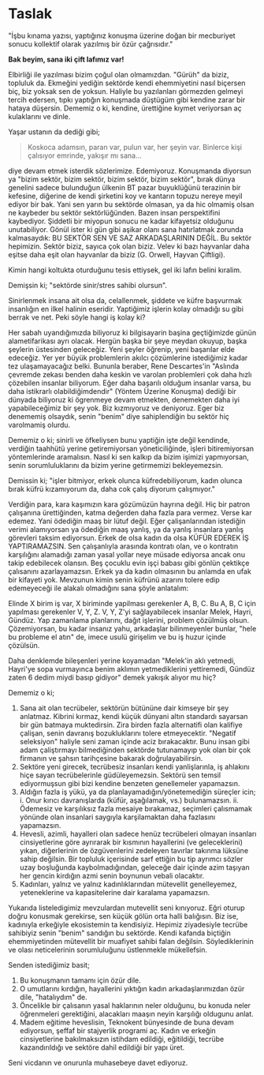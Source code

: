 # Taslak

"İşbu kınama yazısı, yaptığınız konuşma üzerine doğan bir mecburiyet sonucu kollektif olarak yazılmış bir özür çağrısıdır."

**Bak beyim, sana iki çift lafımız var!**

Elbirliği ile yazılması bizim çoğul olan olmamızdan. "Gürüh" da biziz, topluluk da. Ekmeğini yediğin sektörde kendi ehemmiyetini nasıl biçersen biç, biz yoksak sen de yoksun. Haliyle bu yazılanları görmezden gelmeyi tercih edersen, tıpkı yaptığın konuşmada düştügüm gibi kendine zarar bir hataya düşersin. Dememiz o ki, kendine, ürettiğine kıymet veriyorsan aç kulaklarını ve dinle.

Yaşar ustanın da dediği gibi;

> Koskoca adamsın, paran var, pulun var, her şeyin var. Binlerce kişi çalısıyor emrinde, yakışır mı sana...

diye devam etmek isterdik sözlerimize. Edemiyoruz. Konuşmanda diyorsun ya "bizim sektör, bizim sektör, bizim sektör, bizim sektör", bırak dünya genelini sadece bulunduğun ülkenin BT pazar buyuklüğünü terazinin bir kefesine, diğerine de kendi şirketini koy ve kantarın topuzu nereye meyil ediyor bir bak. Yani sen yarın bu sektörde olmasan, ya da hic olmamiş olsan ne kaybeder bu sektör sektörlüğünden. Bazen insan perspektifini kaybediyor. Şiddetli bir miyopun sonucu ne kadar kifayetsiz olduğunu unutabiliyor. Gönül ister ki gün gibi aşikar olanı sana hatırlatmak zorunda kalmasaydık: BU SEKTÖR SEN VE SAZ ARKADAŞLARININ DEĞİL. Bu sektör hepimizin. Sektör biziz, sayıca çok olan biziz. Velev ki bazı hayvanlar daha eşitse daha eşit olan hayvanlar da biziz (G. Orwell, Hayvan Çiftligi).

Kimin hangi koltukta oturduğunu tesis ettiysek, gel iki lafın belini kıralim.

Demişsin ki; "sektörde sinir/stres sahibi olursun".

Sinirlenmek insana ait olsa da, celallenmek, şiddete ve küfre başvurmak insanlığın en ilkel halinin eseridir. Yaptiğimiz işlerin kolay olmadığı su gibi berrak ve net. Peki söyle hangi iş kolay ki?

Her sabah uyandığımızda biliyoruz ki bilgisayarin başina geçtiğimizde günün alametifarikası ayrı olacak. Hergün başka bir şeye meydan okuyup, başka şeylerin üstesinden geleceğiz. Yeni şeyler öğrenip, yeni başarılar elde edeceğiz. Yer yer büyük problemlerin akılcı çözümlerine istediğimiz kadar tez ulaşamayacağız belki. Bununla beraber, Rene Descartes'in "Aslında çevremde zekası benden daha keskin ve varolan problemleri çok daha hızlı çözebilen insanlar biliyorum. Eğer daha başarılı olduğum insanlar varsa, bu daha istikrarlı olabildiğimdendir" (Yöntem Üzerine Konuşma) dediği bir dünyada biliyoruz ki ögrenmeye devam etmekten, denemekten daha iyi yapabileceğimiz bir şey yok. Biz kızmıyoruz ve deniyoruz. Eger biz denememiş olsaydık, senin "benim" diye sahiplendiğin bu sektör hiç varolmamiş olurdu.

Dememiz o ki; sinirli ve öfkeliysen bunu yaptiğin işte değil kendinde, verdiğin taahhütü yerine getiremiyorsan yöneticiliğinde, işleri bitiremiyorsan yöntemlerinde aramalısın. Nasıl ki sen kalkıp da bizim işimizi yapmıyorsan, senin sorumluluklarını da bizim yerine getirmemizi bekleyemezsin.

Demissin ki; "işler bitmiyor, erkek olunca küfredebiliyorum, kadın olunca bırak küfrü kızamıyorum da, daha cok çalış diyorum çalışmıyor."

Verdiğin para, kara kaşımızın kara gözümüzün hayrına değil. Hiç bir patron çalışanına ürettiğinden, katma değerden daha fazla para vermez. Verse kar edemez. Yani ödediğin maaş bir lütuf değil. Eğer çalişanlarından istediğin verimi alamıyorsan ya ödediğin maaş yanlış, ya da yanlış insanlara yanlış görevleri taksim ediyorsun. Erkek de olsa kadın da olsa KÜFÜR EDEREK İŞ YAPTIRAMAZSIN. Sen çalışanlıyla arasında kontratı olan, ve o kontratın karşılığını alamadığı zaman yasal yollar neye müsade ediyorsa ancak onu takip edebilecek olansın. Beş çocuklu evin işçi babası gibi gönlün çektikçe çalısanını azarlayamazsın. Erkek ya da kadın olmasının bu anlamda en ufak bir kifayeti yok.
Mevzunun kimin senin küfrünü azarını tolere edip edemeyeceği ile alakalı olmadığını sana şöyle anlatalım:

Elinde X birim iş var, X biriminde yapilması gerekenler A, B, C. Bu A, B, C için yapılması gerekenler V, Y, Z. V, Y, Z'yi sağlayabilecek insanlar Melek, Hayri, Gündüz. Yap zamanlama planlarını, dağıt işlerini, problem çözülmüş olsun. Çözemiyorsan, bu kadar insanız yahu, arkadaşlar bilinmeyenler bunlar, "hele bu probleme el atın" de, imece usulü girişelim ve bu iş huzur içinde çözülsün.

Daha denklemde bileşenleri yerine koyamadan "Melek'in aklı yetmedi, Hayri'ye sopa vurmayınca benim aklımın yetmediklerini yettiremedi, Gündüz zaten 6 dedim miydi basıp gidiyor" demek yakışık alıyor mu hiç?

Dememiz o ki;

1.	Sana ait olan tecrübeler, sektörün bütününe dair kimseye bir şey anlatmaz. Kibrini kırmaz, kendi küçük dünyani altın standardı sayarsan bir gün batmaya muktedirsin. Zira birden fazla alternatifi olan kalifiye çalişan, senin davranış bozukluklarını tolere etmeyecektir. "Negatif seleksiyon" haliyle seni zaman içinde aciz bırakacaktır. Bunu insan gibi adam çaliştırmayı bilmediğinden sektörde tutunamayıp yok olan bir çok firmanın ve şahsın tarihçesine bakarak doğrulayabilirsin.
2.	Sektöre yeni girecek, tecrübesiz insanları kendi yanlişlarınla, iş ahlakını hiçe sayan tecrübelerinle güdüleyemezsin. Sektörü sen temsil ediyormuşsun gibi bizi kendine benzeten genellemeler yapamazsın.
3.	Aldığın fazla iş yükü, ya da planlayamadığın/yönetemediğin süreçler icin;
i.	Onur kırıcı davranışlarda (küfür, aşağılamak, vs.) bulunamazsın.
ii.	Ödemesiz ve karşılıksız fazla mesaiye bırakamaz, seçimleri çalısmamak yönünde olan insanlari saygıyla karşilamaktan daha fazlasını yapamazsın.
4.	Hevesli, azimli, hayalleri olan sadece henüz tecrübeleri olmayan insanları cinsiyetlerine göre ayrırarak bir kısmının hayallerini (ve geleceklerini) yıkan, diğerlerinin de özgüvenlerini zedeleyen tavırlar takınma lüksüne sahip değilsin. Bir topluluk içerisinde sarf ettiğin bu tip ayrımcı sözler uzay boşluğunda kaybolmadığından, geleceğe dair içinde azim taşıyan her gencin kirdığın azmi senin boynunun vebali olacaktır.
5.	Kadınları, yalnız ve yalnız kadınlıklarından mütevellit genelleyemez, yeteneklerine va kapasitelerine dair karalama yapamazsın.

Yukarıda listeledigimiz mevzulardan mutevellit seni kınıyoruz. Eğri oturup doğru konusmak gerekirse, sen küçük gölün orta halli balığısın. Biz ise, kadınıyla erkeğiyle ekosistemin ta kendisiyiz. Hepimiz ziyadesiyle tecrübe sahibiyiz senin "benim" sandığın bu sektörde. Kendi kafanda biçtiğin ehemmiyetinden mütevellit bir muafiyet sahibi falan değilsin. Söylediklerinin ve olası neticelerinin sorumluluğunu üstlenmekle mükellefsin.

Senden istediğimiz basit;

1.	Bu konuşmanın tamamı için özür dile.
2.	O umutlarını kırdığın, hayallerini yıktığın kadın arkadaşlarımızdan özür dile, "hatalıydım" de.
3.	Öncelikle bir çalısanın yasal haklarının neler olduğunu, bu konuda neler öğrenmeleri gerektiğini, alacakları maaşın neyin karşılığı oldugunu anlat.
4.	Madem eğitime heveslisin, Teknokent bünyesinde de buna devam ediyorsun, şeffaf bir stajyerlik programi aç. Kadın ve erkeğin cinsiyetlerine bakılmaksızın istihdam edildiği, eğitildiği, tecrübe kazandırıldığı ve sektöre dahil edildiği bir yapı üret.

Seni vicdanın ve onurunla muhasebeye davet ediyoruz.
